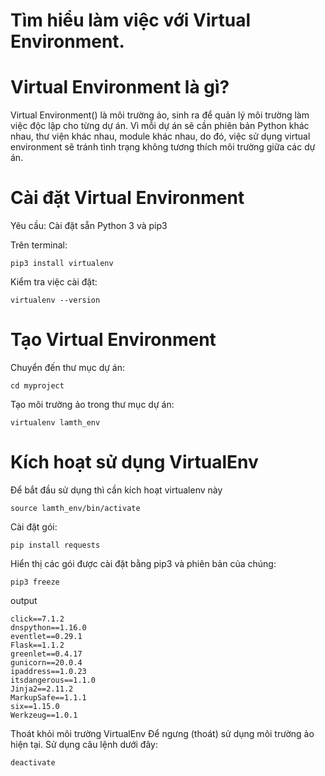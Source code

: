 # Tìm hiểu làm việc với Virtual Environment.

# Virtual Environment là gì?

Virtual Environment() là môi trường ảo, sinh ra để quản lý môi trường làm việc độc lập cho từng dự án. Vì mỗi dự án sẽ cần phiên bản Python khác nhau, thư viện khác nhau, module khác nhau, do đó, việc sử dụng virtual environment sẽ tránh tình trạng không tương thích môi trường giữa các dự án.


# Cài đặt Virtual Environment

Yêu cầu: Cài đặt sẵn Python 3 và pip3

Trên terminal:
```
pip3 install virtualenv
```

Kiểm tra việc cài đặt:
```
virtualenv --version
```

# Tạo Virtual Environment

Chuyển đến thư mục dự án:
```
cd myproject
```
Tạo môi trường ảo trong thư mục dự án:
```
virtualenv lamth_env
```



# Kích hoạt sử dụng VirtualEnv
Để bắt đầu sử dụng thì cần kích hoạt virtualenv này
```
source lamth_env/bin/activate
```

Cài đặt gói:
```
pip install requests
```

Hiển thị các gói được cài đặt bằng pip3 và phiên bản của chúng:
```
pip3 freeze
```
output
```
click==7.1.2
dnspython==1.16.0
eventlet==0.29.1
Flask==1.1.2
greenlet==0.4.17
gunicorn==20.0.4
ipaddress==1.0.23
itsdangerous==1.1.0
Jinja2==2.11.2
MarkupSafe==1.1.1
six==1.15.0
Werkzeug==1.0.1
```

Thoát khỏi môi trường VirtualEnv
Để ngưng (thoát) sử dụng môi trường ảo hiện tại. Sử dụng câu lệnh dưới đây:
```
deactivate
```

